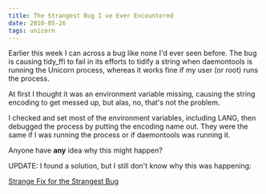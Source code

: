 ```yaml
---
title: The Strangest Bug I ve Ever Encountered
date: 2010-05-26
tags: unicorn
---
```

Earlier this week I can across a bug like none I'd ever seen before. The bug is causing tidy_ffi to fail in its efforts to tidify a string when daemontools is running the Unicorn process, whereas it works fine if my user (or root) runs the process.

At first I thought it was an environment variable missing, causing the string encoding to get messed up, but alas, no, that's not the problem.

I checked and set most of the environment variables, including LANG, then debugged the process by putting the encoding name out. They were the same if I was running the process or if daemontools was running it.

Anyone have **any** idea why this might happen?

UPDATE: I found a solution, but I still don't know why this was happening:

[Strange Fix for the Strangest Bug](http://www.docunext.com/blog/2010/06/strange-fix-for-the-strangest-bug.html)

